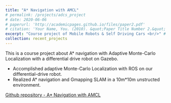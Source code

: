 ```yaml
---
title: "A* Navigation with AMCL"
# permalink: /projects/adcs_project
# date: 2020-06-06
# paperurl: 'http://academicpages.github.io/files/paper2.pdf'
# citation: 'Your Name, You. (2010). &quot;Paper Title Number 2.&quot; <i>Journal 1</i>. 1(2).'
excerpt: "Course project of Mobile Robots & Self Driving Cars <br/>" # <img src='/images/ADCS_project.PNG'>"
collection: recent_projects
---
```

<!-- Todo: revise the image. -->
This is a course project about A* navigation with Adaptive Monte-Carlo Localization with a differential drive robot on Gazebo.

* Accomplished adaptive Monte-Carlo Localization with ROS on our differential-drive robot.
* Realized A* navigation and Gmapping SLAM in a 10m*10m unstructed environment. 

[Github repository - A* Navigation with AMCL](https://github.com/GoroYeh56/lab3_A_star)
